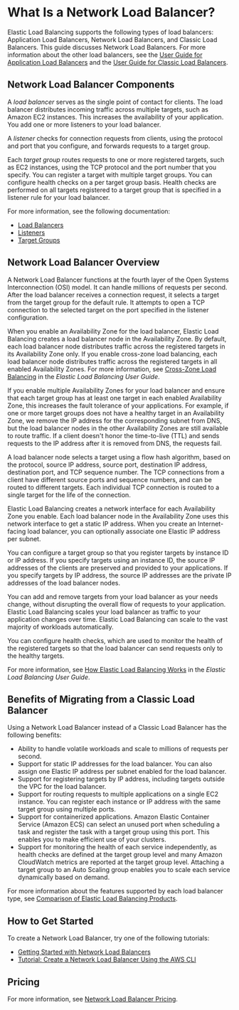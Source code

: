 # What Is a Network Load Balancer?<a name="introduction"></a>

Elastic Load Balancing supports the following types of load balancers: Application Load Balancers, Network Load Balancers, and Classic Load Balancers\. This guide discusses Network Load Balancers\. For more information about the other load balancers, see the [User Guide for Application Load Balancers](http://docs.aws.amazon.com/elasticloadbalancing/latest/application/) and the [User Guide for Classic Load Balancers](http://docs.aws.amazon.com/elasticloadbalancing/latest/classic/)\.

## Network Load Balancer Components<a name="network-load-balancer-components"></a>

A *load balancer* serves as the single point of contact for clients\. The load balancer distributes incoming traffic across multiple targets, such as Amazon EC2 instances\. This increases the availability of your application\. You add one or more listeners to your load balancer\.

A *listener* checks for connection requests from clients, using the protocol and port that you configure, and forwards requests to a target group\.

Each *target group* routes requests to one or more registered targets, such as EC2 instances, using the TCP protocol and the port number that you specify\. You can register a target with multiple target groups\. You can configure health checks on a per target group basis\. Health checks are performed on all targets registered to a target group that is specified in a listener rule for your load balancer\.

For more information, see the following documentation:
+ [Load Balancers](network-load-balancers.md)
+ [Listeners](load-balancer-listeners.md)
+ [Target Groups](load-balancer-target-groups.md)

## Network Load Balancer Overview<a name="network-load-balancer-overview"></a>

A Network Load Balancer functions at the fourth layer of the Open Systems Interconnection \(OSI\) model\. It can handle millions of requests per second\. After the load balancer receives a connection request, it selects a target from the target group for the default rule\. It attempts to open a TCP connection to the selected target on the port specified in the listener configuration\.

When you enable an Availability Zone for the load balancer, Elastic Load Balancing creates a load balancer node in the Availability Zone\. By default, each load balancer node distributes traffic across the registered targets in its Availability Zone only\. If you enable cross\-zone load balancing, each load balancer node distributes traffic across the registered targets in all enabled Availability Zones\. For more information, see [Cross\-Zone Load Balancing](http://docs.aws.amazon.com/elasticloadbalancing/latest/userguide/how-elastic-load-balancing-works.html#cross-zone-load-balancing) in the *Elastic Load Balancing User Guide*\.

If you enable multiple Availability Zones for your load balancer and ensure that each target group has at least one target in each enabled Availability Zone, this increases the fault tolerance of your applications\. For example, if one or more target groups does not have a healthy target in an Availability Zone, we remove the IP address for the corresponding subnet from DNS, but the load balancer nodes in the other Availability Zones are still available to route traffic\. If a client doesn't honor the time\-to\-live \(TTL\) and sends requests to the IP address after it is removed from DNS, the requests fail\.

A load balancer node selects a target using a flow hash algorithm, based on the protocol, source IP address, source port, destination IP address, destination port, and TCP sequence number\. The TCP connections from a client have different source ports and sequence numbers, and can be routed to different targets\. Each individual TCP connection is routed to a single target for the life of the connection\.

Elastic Load Balancing creates a network interface for each Availability Zone you enable\. Each load balancer node in the Availability Zone uses this network interface to get a static IP address\. When you create an Internet\-facing load balancer, you can optionally associate one Elastic IP address per subnet\.

You can configure a target group so that you register targets by instance ID or IP address\. If you specify targets using an instance ID, the source IP addresses of the clients are preserved and provided to your applications\. If you specify targets by IP address, the source IP addresses are the private IP addresses of the load balancer nodes\.

You can add and remove targets from your load balancer as your needs change, without disrupting the overall flow of requests to your application\. Elastic Load Balancing scales your load balancer as traffic to your application changes over time\. Elastic Load Balancing can scale to the vast majority of workloads automatically\.

You can configure health checks, which are used to monitor the health of the registered targets so that the load balancer can send requests only to the healthy targets\.

For more information, see [How Elastic Load Balancing Works](http://docs.aws.amazon.com/elasticloadbalancing/latest/userguide/how-elastic-load-balancing-works.html) in the *Elastic Load Balancing User Guide*\.

## Benefits of Migrating from a Classic Load Balancer<a name="network-load-balancer-benefits"></a>

Using a Network Load Balancer instead of a Classic Load Balancer has the following benefits:
+ Ability to handle volatile workloads and scale to millions of requests per second\.
+ Support for static IP addresses for the load balancer\. You can also assign one Elastic IP address per subnet enabled for the load balancer\.
+ Support for registering targets by IP address, including targets outside the VPC for the load balancer\.
+ Support for routing requests to multiple applications on a single EC2 instance\. You can register each instance or IP address with the same target group using multiple ports\.
+ Support for containerized applications\. Amazon Elastic Container Service \(Amazon ECS\) can select an unused port when scheduling a task and register the task with a target group using this port\. This enables you to make efficient use of your clusters\.
+ Support for monitoring the health of each service independently, as health checks are defined at the target group level and many Amazon CloudWatch metrics are reported at the target group level\. Attaching a target group to an Auto Scaling group enables you to scale each service dynamically based on demand\.

For more information about the features supported by each load balancer type, see [Comparison of Elastic Load Balancing Products](https://aws.amazon.com/elasticloadbalancing/details/#compare)\.

## How to Get Started<a name="network-load-balancer-get-started"></a>

To create a Network Load Balancer, try one of the following tutorials:
+ [Getting Started with Network Load Balancers](network-load-balancer-getting-started.md)
+ [Tutorial: Create a Network Load Balancer Using the AWS CLI](network-load-balancer-cli.md)

## Pricing<a name="network-load-balancer-pricing"></a>

For more information, see [Network Load Balancer Pricing](https://aws.amazon.com/elasticloadbalancing/networkloadbalancer/pricing/)\.